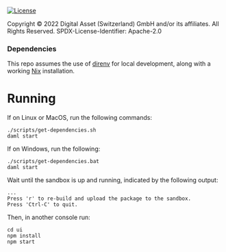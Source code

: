 [![License](https://img.shields.io/badge/License-Apache%202.0-blue.svg)](https://github.com/digital-asset/daml/blob/main/LICENSE)
<!-- [![CircleCI](https://circleci.com/gh/digital-asset/daml-finance-app.svg?style=shield)](https://circleci.com/gh/digital-asset/daml-finance-app) -->

Copyright © 2022 Digital Asset (Switzerland) GmbH and/or its affiliates. All Rights Reserved. SPDX-License-Identifier: Apache-2.0

### Dependencies

This repo assumes the use of [direnv] for local development, along with a
working [Nix] installation.

[direnv]: https://github.com/direnv/direnv
[Nix]: https://nixos.org/download.html

# Running

If on Linux or MacOS, run the following commands:
```
./scripts/get-dependencies.sh
daml start
```
If on Windows, run the following:
```
./scripts/get-dependencies.bat
daml start
```

Wait until the sandbox is up and running, indicated by the following output:
```
...
Press 'r' to re-build and upload the package to the sandbox.
Press 'Ctrl-C' to quit.
```

Then, in another console run:
```
cd ui
npm install
npm start
```
